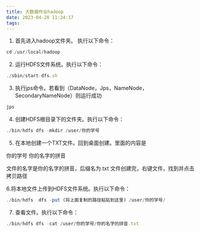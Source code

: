 ```yaml
---
title: 大数据作业hadoop
date: 2023-04-28 11:24:17
tags:
---
```

1. 首先进入hadoop文件夹。 执行以下命令：

``` javascript
cd /usr/local/hadoop
```
2. 运行HDFS文件系统。执行以下命令：

``` javascript
./sbin/start-dfs.sh
```

3. 执行jps命令。若看到（DataNode，Jps，NameNode，SecondaryNameNode）则运行成功

``` javascript
jps
```

4. 创建HDFS根目录下的文件夹。执行以下命令：

``` javascript
./bin/hdfs dfs -mkdir /user/你的学号
```

5. 在本地创建一个TXT文件。回到桌面创建。里面的内容是

你的学号
你的名字的拼音

文件的名字是你的名字的拼音，后缀名为.txt
文件创建完，右键文件，找到并点击拷贝路径

6.将本地文件上传到HDFS文件系统。执行以下命令：

``` javascript
./bin/hdfs  dfs -put (将上面复制的路径粘贴到这里) /user/你的学号/ 
```
7. 查看文件。执行以下命令：

``` javascript
./bin/hdfs dfs -cat /user/你的学号/你的名字的拼音.txt
```
